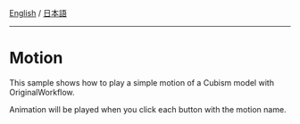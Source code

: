 [English](Description.md) / [日本語](Description.ja.md)

---

# Motion

This sample shows how to play a simple motion of a Cubism model with OriginalWorkflow.

Animation will be played when you click each button with the motion name.
